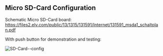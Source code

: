 ## Micro SD-Card Configuration

Schematic Micro SD-Card board:
https://files2.elv.com/public/13/1315/131591/Internet/131591_msda1_schaltplan.pdf

With push button for demonstration and testing:

![SD-Card--config](https://github.com/Florian-Wilhelm/Raspberry-Pi/assets/77980708/fd9b3a92-c7f7-429d-b104-d4e8e23d5139)
